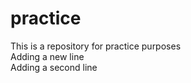 # practice
This is a repository for practice purposes <br>
Adding a new line <br>
Adding a second line
